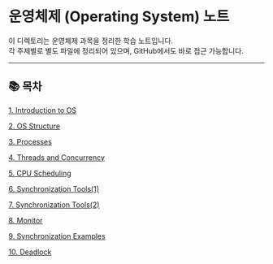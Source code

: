 # 운영체제 (Operating System) 노트

이 디렉토리는 운영체제 과목을 정리한 학습 노트입니다.  
각 주제별로 별도 파일에 정리되어 있으며, GitHub에서도 바로 접근 가능합니다.

---

## 📚 목차

[1. Introduction to OS](1.%20Introduction%20to%20OS.md)  

[2. OS Structure](2.%20OS%20Structure.md)  

[3. Processes](3.%20Processes.md)  

[4. Threads and Concurrency](4.%20Threads%20and%20Concurrency.md)

[5. CPU Scheduling](5.%20CPU%20Scheduling.md)  

[6. Synchronization Tools(1)](6.%20Synchronization%20Tools%20(1).md)  

[7. Synchronization Tools(2)](7.%20Synchronization%20Tools%20(2).md)  

[8. Monitor](8.%20Monitor.md)  

[9. Synchronization Examples](9.%20Synchronization%20Examples.md)  

[10. Deadlock ](10.%20Deadlock.md)


